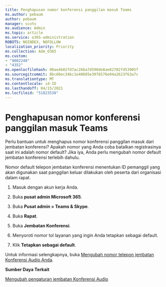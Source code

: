 ```yaml
---
title: Penghapusan nomor konferensi panggilan masuk Teams
ms.author: pebaum
author: pebaum
manager: scotv
ms.audience: Admin
ms.topic: article
ms.service: o365-administration
ROBOTS: NOINDEX, NOFOLLOW
localization_priority: Priority
ms.collection: Adm_O365
ms.custom:
- "9002248"
- "4352"
ms.openlocfilehash: 00ae4b82fd7ac266a7d590de8ae82702fd53905f
ms.sourcegitcommit: 8bc60ec34bc1e40685e3976576e04a2623f63a7c
ms.translationtype: MT
ms.contentlocale: id-ID
ms.lasthandoff: 04/15/2021
ms.locfileid: "51823538"
---
```

# <a name="teams-dial-in-conferencing-number-removal"></a>Penghapusan nomor konferensi panggilan masuk Teams

Perlu bantuan untuk menghapus nomor konferensi panggilan masuk dari jembatan konferensi? Apakah nomor yang Anda coba batalkan registrasinya saat ini adalah nomor default? Jika iya, Anda perlu mengubah nomor default jembatan konferensi terlebih dahulu.

Nomor default telepon jembatan konferensi menentukan ID pemanggil yang akan digunakan saat panggilan keluar dilakukan oleh peserta dari organisasi dalam rapat.

1. Masuk dengan akun kerja Anda.

2. Buka **pusat admin Microsoft 365**.

3. Buka **Pusat admin > Teams & Skype**.

4. Buka **Rapat**.

5. Buka **Jembatan Konferensi**.

6. Menyoroti nomor tol layanan yang ingin Anda tetapkan sebagai default.

7. Klik **Tetapkan sebagai default**.

Untuk informasi selengkapnya, buka [Mengubah nomor telepon jembatan Konferensi Audio Anda](https://docs.microsoft.com/microsoftteams/change-the-phone-numbers-on-your-audio-conferencing-bridge).

**Sumber Daya Terkait**

[Mengubah pengaturan jembatan Konferensi Audio](https://docs.microsoft.com/microsoftteams/change-the-settings-for-an-audio-conferencing-bridge)
